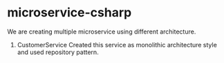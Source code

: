 # microservice-csharp

We are creating multiple microservice using different architecture.
1. CustomerService
    Created this service as monolithic architecture style and used repository pattern.
